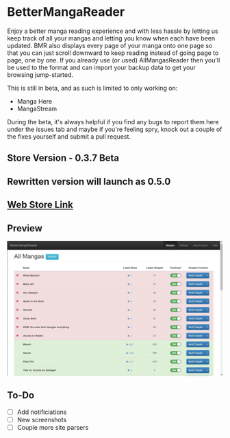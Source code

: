 # BetterMangaReader
Enjoy a better manga reading experience and with less hassle by letting us keep track of all your mangas and letting you know when each have been updated. BMR also displays every page of your manga onto one page so that you can just scroll downward to keep reading instead of going page to page, one by one. If you already use (or used) AllMangasReader then you'll be used to the format and can import your backup data to get your browsing jump-started.

This is still in beta, and as such is limited to only working on:
- Manga Here
- MangaStream

During the beta, it's always helpful if you find any bugs to report them here under the issues tab and maybe if you're feeling spry, knock out a couple of the fixes yourself and submit a pull request.

## Store Version - 0.3.7 Beta
## Rewritten version will launch as 0.5.0

## [Web Store Link](https://chrome.google.com/webstore/detail/bettermangareader/gecohlfddhgfhkadmdghjjmijdpabmlp?hl=en&gl=US)
## Preview
![Manga List](https://raw.githubusercontent.com/JonathanWolfe/BetterMangaReader/master/screenshots/manga-list.jpg)

## To-Do
- [ ] Add notificiations
- [ ] New screenshots
- [ ] Couple more site parsers
